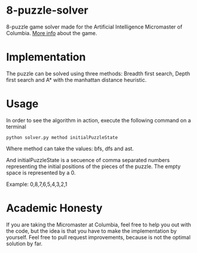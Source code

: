 # 8-puzzle-solver

8-puzzle game solver made for the Artificial Intelligence Micromaster of Columbia. [More info](http://mypuzzle.org/sliding) about the game.

# Implementation

The puzzle can be solved using three methods: Breadth first search, Depth first search and A* with the manhattan distance heuristic.

# Usage

In order to see the algorithm in action, execute the following command on a terminal

```
python solver.py method initialPuzzleState
```
Where method can take the values: bfs, dfs and ast.

And initialPuzzleState is a secuence of comma separated numbers representing the initial positions of the pieces of the puzzle. The empty space is represented by a 0.

Example: 0,8,7,6,5,4,3,2,1

# Academic Honesty

If you are taking the Micromaster at Columbia, feel free to help you out with the code, but the idea is that you have to make the implementation by yourself.
Feel free to pull request improvements, because is not the optimal solution by far.

